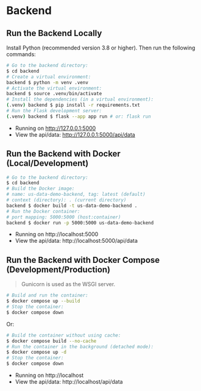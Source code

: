 # Backend

## Run the Backend Locally

Install Python (recommended version 3.8 or higher).
Then run the following commands:

```bash
# Go to the backend directory:
$ cd backend
# Create a virtual environment:
backend $ python -m venv .venv
# Activate the virtual environment:
backend $ source .venv/bin/activate
# Install the dependencies (in a virtual environment):
(.venv) backend $ pip install -r requirements.txt
# Run the Flask development server:
(.venv) backend $ flask --app app run # or: flask run
```

- Running on http://127.0.0.1:5000
- View the api/data: http://127.0.0.1:5000/api/data

## Run the Backend with Docker (Local/Development)

```bash
# Go to the backend directory:
$ cd backend
# Build the Docker image:
# name: us-data-demo-backend, tag: latest (default)
# context (directory): . (current directory)
backend $ docker build -t us-data-demo-backend .
# Run the Docker container:
# port mapping: 5000:5000 (host:container)
backend $ docker run -p 5000:5000 us-data-demo-backend
```

- Running on http://localhost:5000
- View the api/data: http://localhost:5000/api/data

## Run the Backend with Docker Compose (Development/Production)

> Gunicorn is used as the WSGI server.

```bash
# Build and run the container:
$ docker compose up --build
# Stop the container:
$ docker compose down
```

Or:

```bash
# Build the container without using cache:
$ docker compose build --no-cache
# Run the container in the background (detached mode):
$ docker compose up -d
# Stop the container:
$ docker compose down
```

- Running on http://localhost
- View the api/data: http://localhost/api/data
